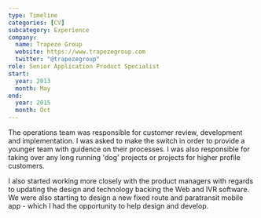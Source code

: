 ```yaml
---
type: Timeline
categories: [CV]
subcategory: Experience
company:
  name: Trapeze Group
  website: https://www.trapezegroup.com
  twitter: "@trapezegroup"
role: Senior Application Product Specialist
start:
  year: 2013
  month: May
end:
  year: 2015
  month: Oct
---
```


The operations team was responsible for customer review, development and implementation. I was asked to make the switch in order to provide a younger team with guidence on their processes. I was also responsible for taking over any long running 'dog' projects or projects for higher profile customers.

I also started working more closely with the product managers with regards to updating the design and technology backing the Web and IVR software. We were also starting to design a new fixed route and paratransit mobile app - which I had the opportunity to help design and develop.
